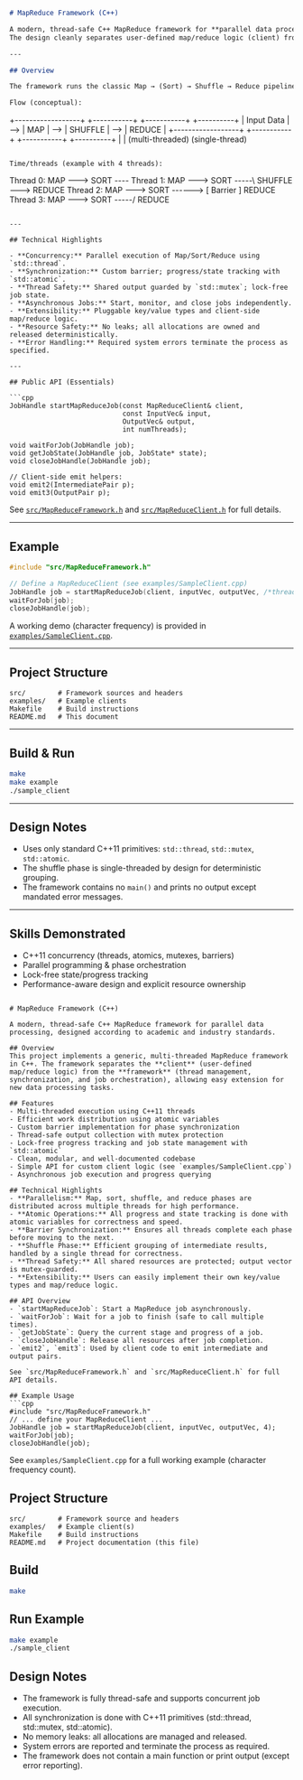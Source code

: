 ```markdown
# MapReduce Framework (C++)

A modern, thread-safe C++ MapReduce framework for **parallel data processing**.  
The design cleanly separates user-defined map/reduce logic (client) from the execution engine (framework) that manages threads, synchronization, and job orchestration.

---

## Overview

The framework runs the classic Map → (Sort) → Shuffle → Reduce pipeline in parallel where appropriate, while ensuring correctness and clear resource ownership.

Flow (conceptual):

```

+------------------+     +-----------+     +-----------+     +----------+
\|    Input Data    | --> |   MAP     | --> |  SHUFFLE  | --> |  REDUCE  |
+------------------+     +-----------+     +-----------+     +----------+
\|                    |
(multi-threaded)     (single-thread)

```

Time/threads (example with 4 threads):

```

Thread 0:  MAP ---> SORT ----
Thread 1:  MAP ---> SORT -----\                SHUFFLE ---> REDUCE
Thread 2:  MAP ---> SORT ------>  \[ Barrier ]                REDUCE
Thread 3:  MAP ---> SORT -----/                               REDUCE

````

---

## Technical Highlights

- **Concurrency:** Parallel execution of Map/Sort/Reduce using `std::thread`.
- **Synchronization:** Custom barrier; progress/state tracking with `std::atomic`.
- **Thread Safety:** Shared output guarded by `std::mutex`; lock-free job state.
- **Asynchronous Jobs:** Start, monitor, and close jobs independently.
- **Extensibility:** Pluggable key/value types and client-side map/reduce logic.
- **Resource Safety:** No leaks; all allocations are owned and released deterministically.  
- **Error Handling:** Required system errors terminate the process as specified.

---

## Public API (Essentials)

```cpp
JobHandle startMapReduceJob(const MapReduceClient& client,
                            const InputVec& input,
                            OutputVec& output,
                            int numThreads);

void waitForJob(JobHandle job);
void getJobState(JobHandle job, JobState* state);
void closeJobHandle(JobHandle job);

// Client-side emit helpers:
void emit2(IntermediatePair p);
void emit3(OutputPair p);
````

See [`src/MapReduceFramework.h`](src/MapReduceFramework.h) and
[`src/MapReduceClient.h`](src/MapReduceClient.h) for full details.

---

## Example

```cpp
#include "src/MapReduceFramework.h"

// Define a MapReduceClient (see examples/SampleClient.cpp)
JobHandle job = startMapReduceJob(client, inputVec, outputVec, /*threads=*/4);
waitForJob(job);
closeJobHandle(job);
```

A working demo (character frequency) is provided in
[`examples/SampleClient.cpp`](examples/SampleClient.cpp).

---

## Project Structure

```
src/        # Framework sources and headers
examples/   # Example clients
Makefile    # Build instructions
README.md   # This document
```

---

## Build & Run

```bash
make
make example
./sample_client
```

---

## Design Notes

* Uses only standard C++11 primitives: `std::thread`, `std::mutex`, `std::atomic`.
* The shuffle phase is single-threaded by design for deterministic grouping.
* The framework contains no `main()` and prints no output except mandated error messages.

---

## Skills Demonstrated

* C++11 concurrency (threads, atomics, mutexes, barriers)
* Parallel programming & phase orchestration
* Lock-free state/progress tracking
* Performance-aware design and explicit resource ownership

```

# MapReduce Framework (C++)

A modern, thread-safe C++ MapReduce framework for parallel data processing, designed according to academic and industry standards.

## Overview
This project implements a generic, multi-threaded MapReduce framework in C++. The framework separates the **client** (user-defined map/reduce logic) from the **framework** (thread management, synchronization, and job orchestration), allowing easy extension for new data processing tasks.

## Features
- Multi-threaded execution using C++11 threads
- Efficient work distribution using atomic variables
- Custom barrier implementation for phase synchronization
- Thread-safe output collection with mutex protection
- Lock-free progress tracking and job state management with `std::atomic`
- Clean, modular, and well-documented codebase
- Simple API for custom client logic (see `examples/SampleClient.cpp`)
- Asynchronous job execution and progress querying

## Technical Highlights
- **Parallelism:** Map, sort, shuffle, and reduce phases are distributed across multiple threads for high performance.
- **Atomic Operations:** All progress and state tracking is done with atomic variables for correctness and speed.
- **Barrier Synchronization:** Ensures all threads complete each phase before moving to the next.
- **Shuffle Phase:** Efficient grouping of intermediate results, handled by a single thread for correctness.
- **Thread Safety:** All shared resources are protected; output vector is mutex-guarded.
- **Extensibility:** Users can easily implement their own key/value types and map/reduce logic.

## API Overview
- `startMapReduceJob`: Start a MapReduce job asynchronously.
- `waitForJob`: Wait for a job to finish (safe to call multiple times).
- `getJobState`: Query the current stage and progress of a job.
- `closeJobHandle`: Release all resources after job completion.
- `emit2`, `emit3`: Used by client code to emit intermediate and output pairs.

See `src/MapReduceFramework.h` and `src/MapReduceClient.h` for full API details.

## Example Usage
```cpp
#include "src/MapReduceFramework.h"
// ... define your MapReduceClient ...
JobHandle job = startMapReduceJob(client, inputVec, outputVec, 4);
waitForJob(job);
closeJobHandle(job);
```
See `examples/SampleClient.cpp` for a full working example (character frequency count).

## Project Structure
```
src/        # Framework source and headers
examples/   # Example client(s)
Makefile    # Build instructions
README.md   # Project documentation (this file)
```

## Build

```sh
make
```

## Run Example

```sh
make example
./sample_client
```

## Design Notes
- The framework is fully thread-safe and supports concurrent job execution.
- All synchronization is done with C++11 primitives (std::thread, std::mutex, std::atomic).
- No memory leaks: all allocations are managed and released.
- System errors are reported and terminate the process as required.
- The framework does not contain a main function or print output (except error reporting).
